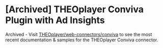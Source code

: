 # [Archived] THEOplayer Conviva Plugin with Ad Insights

Archived - Visit [THEOplayer/web-connectors/conviva](https://github.com/THEOplayer/web-connectors/tree/main/conviva) to see the most recent documentation & samples for the THEOplayer Conviva connector.

